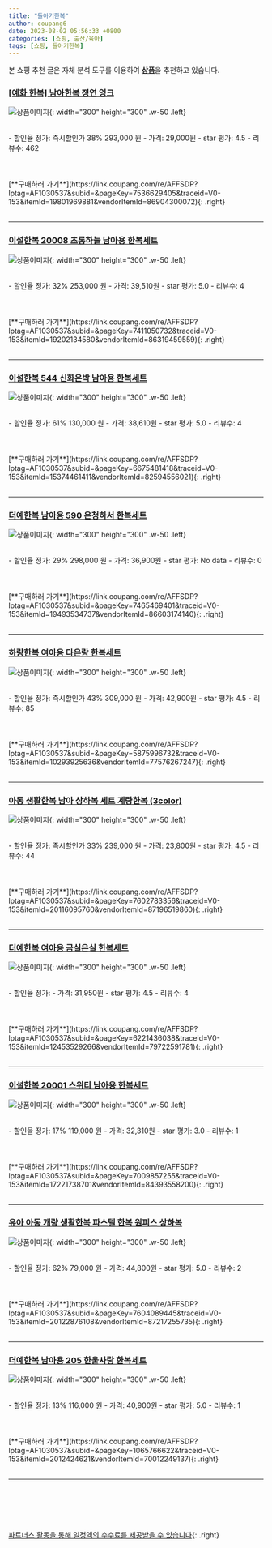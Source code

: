 ```yaml
---
title: "돌아기한복"
author: coupang6
date: 2023-08-02 05:56:33 +0800
categories: [쇼핑, 출산/육아]
tags: [쇼핑, 돌아기한복]
---
```


본 쇼핑 추천 글은 자체 분석 도구를 이용하여 [**상품**](https://link.coupang.com/a/bao1ui)을 추천하고 있습니다.

### [[예화 한복] 남아한복 정연 잉크](https://link.coupang.com/re/AFFSDP?lptag=AF1030537&subid=&pageKey=7536629405&traceid=V0-153&itemId=19801969881&vendorItemId=86904300072)

![상품이미지](https://thumbnail7.coupangcdn.com/thumbnails/remote/230x230ex/image/vendor_inventory/e407/4f88d1008b110d47229a9d1684fa02f6a3fae39e04c643edd7d83522fb7c.jpg){: width="300" height="300" .w-50 .left}


<br>
- 할인율 정가: 즉시할인가 38%  293,000   원
- 가격: 29,000원
- star 평가: 4.5
- 리뷰수: 462
<br>
<br>
<br>
<br>
[**구매하러 가기**](https://link.coupang.com/re/AFFSDP?lptag=AF1030537&subid=&pageKey=7536629405&traceid=V0-153&itemId=19801969881&vendorItemId=86904300072){: .right}
<br>
<br>

---

### [이설한복 20008 초롱하늘 남아용 한복세트](https://link.coupang.com/re/AFFSDP?lptag=AF1030537&subid=&pageKey=7411050732&traceid=V0-153&itemId=19202134580&vendorItemId=86319459559)

![상품이미지](https://thumbnail8.coupangcdn.com/thumbnails/remote/230x230ex/image/vendor_inventory/b62f/057371f447a2313a0faf374abfa2b61aa110af6765078a5b6346eecaf387.jpg){: width="300" height="300" .w-50 .left}


<br>
- 할인율 정가: 32%  253,000   원
- 가격: 39,510원
- star 평가: 5.0
- 리뷰수: 4
<br>
<br>
<br>
<br>
[**구매하러 가기**](https://link.coupang.com/re/AFFSDP?lptag=AF1030537&subid=&pageKey=7411050732&traceid=V0-153&itemId=19202134580&vendorItemId=86319459559){: .right}
<br>
<br>

---

### [이설한복 544 신화은박 남아용 한복세트](https://link.coupang.com/re/AFFSDP?lptag=AF1030537&subid=&pageKey=6675481418&traceid=V0-153&itemId=15374461411&vendorItemId=82594556021)

![상품이미지](https://thumbnail6.coupangcdn.com/thumbnails/remote/230x230ex/image/vendor_inventory/e8d6/535ea9cbfda771d553e18ea9f0ced97063977b7294de5e3d06b12db98092.jpg){: width="300" height="300" .w-50 .left}


<br>
- 할인율 정가: 61%  130,000   원
- 가격: 38,610원
- star 평가: 5.0
- 리뷰수: 4
<br>
<br>
<br>
<br>
[**구매하러 가기**](https://link.coupang.com/re/AFFSDP?lptag=AF1030537&subid=&pageKey=6675481418&traceid=V0-153&itemId=15374461411&vendorItemId=82594556021){: .right}
<br>
<br>

---

### [더예한복 남아용 590 은청하서 한복세트](https://link.coupang.com/re/AFFSDP?lptag=AF1030537&subid=&pageKey=7465469401&traceid=V0-153&itemId=19493534737&vendorItemId=86603174140)

![상품이미지](https://thumbnail6.coupangcdn.com/thumbnails/remote/230x230ex/image/retail/images/2023/07/17/14/0/012f2149-705d-46b4-ae96-ed243e894976.jpg){: width="300" height="300" .w-50 .left}


<br>
- 할인율 정가: 29%  298,000   원
- 가격: 36,900원
- star 평가: No data
- 리뷰수: 0
<br>
<br>
<br>
<br>
[**구매하러 가기**](https://link.coupang.com/re/AFFSDP?lptag=AF1030537&subid=&pageKey=7465469401&traceid=V0-153&itemId=19493534737&vendorItemId=86603174140){: .right}
<br>
<br>

---

### [하랑한복 여아용 다은랑 한복세트](https://link.coupang.com/re/AFFSDP?lptag=AF1030537&subid=&pageKey=5875996732&traceid=V0-153&itemId=10293925636&vendorItemId=77576267247)

![상품이미지](https://thumbnail8.coupangcdn.com/thumbnails/remote/230x230ex/image/retail/images/315988963527728-6b7007a7-741c-43d3-927b-865de7cff3ad.jpg){: width="300" height="300" .w-50 .left}


<br>
- 할인율 정가: 즉시할인가 43%  309,000   원
- 가격: 42,900원
- star 평가: 4.5
- 리뷰수: 85
<br>
<br>
<br>
<br>
[**구매하러 가기**](https://link.coupang.com/re/AFFSDP?lptag=AF1030537&subid=&pageKey=5875996732&traceid=V0-153&itemId=10293925636&vendorItemId=77576267247){: .right}
<br>
<br>

---

### [아동 생활한복 남아 상하복 세트 계량한복 (3color)](https://link.coupang.com/re/AFFSDP?lptag=AF1030537&subid=&pageKey=7602783356&traceid=V0-153&itemId=20116095760&vendorItemId=87196519860)

![상품이미지](https://thumbnail7.coupangcdn.com/thumbnails/remote/230x230ex/image/vendor_inventory/10a4/e35586971d8cef2df8fb2828038b8956eac4746e6896214ea79649df210e.jpg){: width="300" height="300" .w-50 .left}


<br>
- 할인율 정가: 즉시할인가 33%  239,000   원
- 가격: 23,800원
- star 평가: 4.5
- 리뷰수: 44
<br>
<br>
<br>
<br>
[**구매하러 가기**](https://link.coupang.com/re/AFFSDP?lptag=AF1030537&subid=&pageKey=7602783356&traceid=V0-153&itemId=20116095760&vendorItemId=87196519860){: .right}
<br>
<br>

---

### [더예한복 여아용 금실은실 한복세트](https://link.coupang.com/re/AFFSDP?lptag=AF1030537&subid=&pageKey=6221436038&traceid=V0-153&itemId=12453529266&vendorItemId=79722591781)

![상품이미지](https://thumbnail9.coupangcdn.com/thumbnails/remote/230x230ex/image/rs_quotation_api/cjlpdahx/ecd76b7650f44552902fe06469ca5869.jpg){: width="300" height="300" .w-50 .left}


<br>
- 할인율 정가: 
- 가격: 31,950원
- star 평가: 4.5
- 리뷰수: 4
<br>
<br>
<br>
<br>
[**구매하러 가기**](https://link.coupang.com/re/AFFSDP?lptag=AF1030537&subid=&pageKey=6221436038&traceid=V0-153&itemId=12453529266&vendorItemId=79722591781){: .right}
<br>
<br>

---

### [이설한복 20001 스위티 남아용 한복세트](https://link.coupang.com/re/AFFSDP?lptag=AF1030537&subid=&pageKey=7009857255&traceid=V0-153&itemId=17221738701&vendorItemId=84393558200)

![상품이미지](https://thumbnail8.coupangcdn.com/thumbnails/remote/230x230ex/image/vendor_inventory/e1e5/2f8a92b3ab04cb35dcab0229cec32b0b444a98951cddbcd10ef8a469a945.jpg){: width="300" height="300" .w-50 .left}


<br>
- 할인율 정가: 17%  119,000   원
- 가격: 32,310원
- star 평가: 3.0
- 리뷰수: 1
<br>
<br>
<br>
<br>
[**구매하러 가기**](https://link.coupang.com/re/AFFSDP?lptag=AF1030537&subid=&pageKey=7009857255&traceid=V0-153&itemId=17221738701&vendorItemId=84393558200){: .right}
<br>
<br>

---

### [유아 아동 개량 생활한복 파스텔 한복 원피스 상하복](https://link.coupang.com/re/AFFSDP?lptag=AF1030537&subid=&pageKey=7604089445&traceid=V0-153&itemId=20122876108&vendorItemId=87217255735)

![상품이미지](https://thumbnail9.coupangcdn.com/thumbnails/remote/230x230ex/image/vendor_inventory/fc19/2f757fed43e5dddc3573640a6c24715dfc0b90b701268cd96acf9261e19d.jpg){: width="300" height="300" .w-50 .left}


<br>
- 할인율 정가: 62%  79,000   원
- 가격: 44,800원
- star 평가: 5.0
- 리뷰수: 2
<br>
<br>
<br>
<br>
[**구매하러 가기**](https://link.coupang.com/re/AFFSDP?lptag=AF1030537&subid=&pageKey=7604089445&traceid=V0-153&itemId=20122876108&vendorItemId=87217255735){: .right}
<br>
<br>

---

### [더예한복 남아용 205 한울사랑 한복세트](https://link.coupang.com/re/AFFSDP?lptag=AF1030537&subid=&pageKey=1065766622&traceid=V0-153&itemId=2012424621&vendorItemId=70012249137)

![상품이미지](https://thumbnail6.coupangcdn.com/thumbnails/remote/230x230ex/image/retail/images/668608973296559-b2700e16-bb63-4c85-ab6f-2f607941dfc5.jpg){: width="300" height="300" .w-50 .left}


<br>
- 할인율 정가: 13%  116,000   원
- 가격: 40,900원
- star 평가: 5.0
- 리뷰수: 1
<br>
<br>
<br>
<br>
[**구매하러 가기**](https://link.coupang.com/re/AFFSDP?lptag=AF1030537&subid=&pageKey=1065766622&traceid=V0-153&itemId=2012424621&vendorItemId=70012249137){: .right}
<br>
<br>

---
<br><br><br><br><br> [파트너스 활동을 통해 일정액의 수수료를 제공받을 수 있습니다](https://link.coupang.com/a/bao1ui){: .right}